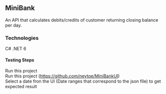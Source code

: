 ## MiniBank

An API that calculates debits/credits of customer returning closing balance per day.

### Technologies
C#
.NET 6


#### Testing Steps
Run this project <br>
Run this project (https://github.com/neytoe/MiniBankUI) <br>
Select a date fron the UI (Date ranges that correspond to the json file) to get expected result <br>


